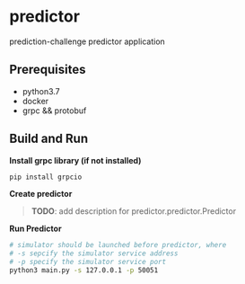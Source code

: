 # predictor #

prediction-challenge predictor application

## Prerequisites ##

 - python3.7
 - docker
 - grpc && protobuf

## Build and Run ##
**Install grpc library (if not installed)**
```bash
pip install grpcio
```

**Create predictor**
> **TODO**: add description for predictor.predictor.Predictor
>
**Run Predictor**
```bash
# simulator should be launched before predictor, where
# -s sepcify the simulator service address
# -p specify the simulator service port
python3 main.py -s 127.0.0.1 -p 50051
```
